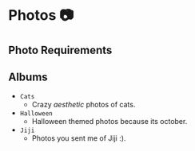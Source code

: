 # Photos 📷

## Photo Requirements

## Albums
* `Cats`
  * Crazy *aesthetic* photos of cats.
* `Halloween`
  * Halloween themed photos because its october.
* `Jiji`
  * Photos you sent me of Jiji :).